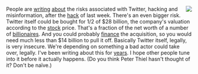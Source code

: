 <img src="http://scripting.com/images/2020/07/18/twitter.png" border="0" align="right">People are <a href="https://www.theverge.com/interface/2020/7/15/21325708/twitter-hack-global-security-crisis-nuclear-war-bitcoin-scam">writing</a> <a href="https://om.co/2020/07/16/more-than-just-a-twitter-hack/">about</a> the risks associated with Twitter, hacking and misinformation, after the <a href="https://www.cnn.com/2020/07/17/tech/former-twitter-employees-sleuthing/index.html">hack</a> of last week. There's an even bigger risk. Twitter itself could be bought for 1/2 of $28 billion, the company's valuation according to the <a href="https://finance.yahoo.com/quote/TWTR/">stock</a> price. That's a fraction of the net worth of a number of <a href="https://en.wikipedia.org/wiki/The_World%27s_Billionaires#2020">billionaires</a>. And you could probably <a href="https://en.wikipedia.org/wiki/Leveraged_buyout">finance</a> the acquisition, so you would need much less than $14 billion to pull it off. Basically Twitter itself, legally, is very insecure. We're depending on something a bad actor could take over, legally. I've been writing about this for <a href="http://scripting.com/2017/01/14/whatIfTwtrIsBoughtByARepub.html">years</a>. I hope other people tune into it before it actually happens. (Do you think Peter Thiel hasn't thought of it? Don't be naïve.)
